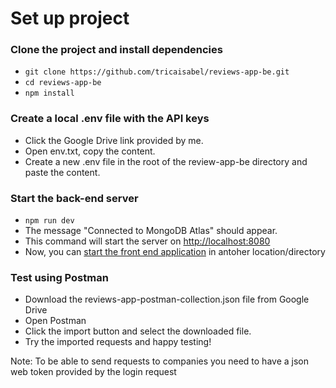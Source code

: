 # Set up project 

### Clone the project and install dependencies
- `git clone https://github.com/tricaisabel/reviews-app-be.git`
- `cd reviews-app-be`
- `npm install`

### Create a local .env file with the API keys
- Click the Google Drive link provided by me. 
- Open env.txt, copy the content.
- Create a new .env file in the root of the review-app-be directory and paste the content.

### Start the back-end server
- `npm run dev`
- The message "Connected to MongoDB Atlas" should appear.
- This command will start the server on [http://localhost:8080](http://localhost:8080)
- Now, you can [start the front end application](https://github.com/tricaisabel/reviews-app-fe) in antoher location/directory

### Test using Postman
- Download the reviews-app-postman-collection.json file from Google Drive
- Open Postman
- Click the import button and select the downloaded file.
- Try the imported requests and happy testing!

Note: To be able to send requests to companies you need to have a json web token provided by the login request
